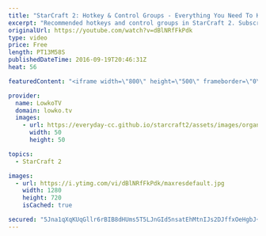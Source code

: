 ```yaml
---
title: "StarCraft 2: Hotkey & Control Groups - Everything You Need To Know!"
excerpt: "Recommended hotkeys and control groups in StarCraft 2. Subscribe for more videos: http://lowko.tv/youtube More StarCraft 2 tutorials: https://goo.gl/IKl51P  In this video I cover everything that has to do with hotkeys and control groups in StarCraft 2.   Keyboard is the Filco Majestouch 2 with brown"
originalUrl: https://youtube.com/watch?v=dBlNRfFkPdk
type: video
price: Free
length: PT13M58S
publishedDateTime: 2016-09-19T20:46:31Z
heat: 56

featuredContent: "<iframe width=\"800\" height=\"500\" frameborder=\"0\" src=\"https://www.youtube.com/embed/dBlNRfFkPdk\" allow=\"accelerometer; autoplay; encrypted-media; gyroscope; picture-in-picture\" allowfullscreen></iframe>"

provider:
  name: LowkoTV
  domain: lowko.tv
  images:
    - url: https://everyday-cc.github.io/starcraft2/assets/images/organizations/lowko.tv-50x50.jpg
      width: 50
      height: 50

topics:
  - StarCraft 2

images:
  - url: https://i.ytimg.com/vi/dBlNRfFkPdk/maxresdefault.jpg
    width: 1280
    height: 720
    isCached: true

secured: "5Jna1qXqKUqGllr6rBIB8dHUms5T5LJnGId5nsatEhMtnIJs2DJffxOeHgbJ+FUb29ACNVYbgjj80uGPgXZGeVvCvSIAfBhwn11TdknLmJmT0TG4VNhJz38rlGs5160daA10khquKQ04I/Juh/cz6PScG17uUzAeqH8siXcMQI5hUeTT4aLosDJhA3Dexofje/eba2esLQ5nlB2+hLeMm7eCmZsB7vq2R70tbQeF6hNQRAKe51Uzt47nrTp15y8Vh9iLzzNqavVNlCHtT1rf00eh3O9v8c8vMjU7/9w15inxol8Ax4naFxb9JhTfTmDu9Mof5bhPmG5MAknWc5NrzPA0pxjZtrpNzi4SO1HUYq90NgGeiq6Zk+mW7QrOFklvid6UeQdOlPbtLCb8p3Jey77rhuWwiOSY3AxGGM5uaeALao7G64d3jzWOkBqBNsvh;bKyW5Yk8ooY36ECtYsArBQ=="
---
```


